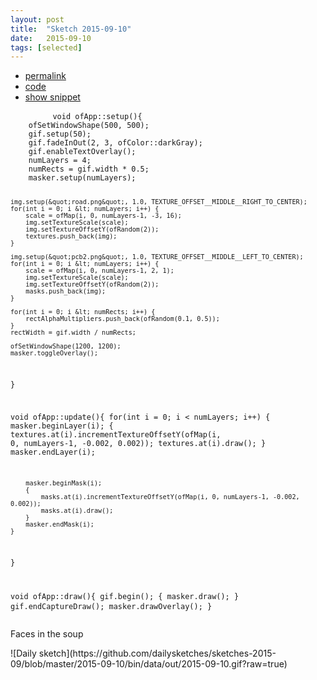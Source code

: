 ```yaml
---
layout: post
title:  "Sketch 2015-09-10"
date:   2015-09-10
tags: [selected]
---
```

<div class="code">
    <ul>
		<li><a href="{% post_url 2015-09-10-sketch %}">permalink</a></li>
		<li><a href="https://github.com/dailysketches/sketches-2015-09/tree/master/2015-09-10">code</a></li>
		<li><a href="#" class="snippet-button">show snippet</a></li>
	</ul>
    <pre class="snippet">
        <code class="cpp">void ofApp::setup(){
    ofSetWindowShape(500, 500);
    gif.setup(50);
    gif.fadeInOut(2, 3, ofColor::darkGray);
    gif.enableTextOverlay();
    numLayers = 4;
    numRects = gif.width * 0.5;
    masker.setup(numLayers);
    
    img.setup(&quot;road.png&quot;, 1.0, TEXTURE_OFFSET__MIDDLE__RIGHT_TO_CENTER);
    for(int i = 0; i &lt; numLayers; i++) {
        scale = ofMap(i, 0, numLayers-1, -3, 16);
        img.setTextureScale(scale);
        img.setTextureOffsetY(ofRandom(2));
        textures.push_back(img);
    }
    
    img.setup(&quot;pcb2.png&quot;, 1.0, TEXTURE_OFFSET__MIDDLE__LEFT_TO_CENTER);
    for(int i = 0; i &lt; numLayers; i++) {
        scale = ofMap(i, 0, numLayers-1, 2, 1);
        img.setTextureScale(scale);
        img.setTextureOffsetY(ofRandom(2));
        masks.push_back(img);
    }

    for(int i = 0; i &lt; numRects; i++) {
        rectAlphaMultipliers.push_back(ofRandom(0.1, 0.5));
    }
    rectWidth = gif.width / numRects;
    
    ofSetWindowShape(1200, 1200);
    masker.toggleOverlay();
}

void ofApp::update(){
    for(int i = 0; i &lt; numLayers; i++) {
        masker.beginLayer(i);
        {
            textures.at(i).incrementTextureOffsetY(ofMap(i, 0, numLayers-1, -0.002, 0.002));
            textures.at(i).draw();
        }
        masker.endLayer(i);
        
        masker.beginMask(i);
        {
            masks.at(i).incrementTextureOffsetY(ofMap(i, 0, numLayers-1, -0.002, 0.002));
            masks.at(i).draw();
        }
        masker.endMask(i);
    }
}

void ofApp::draw(){
    gif.begin();
    {
        masker.draw();
    }
    gif.endCaptureDraw();
    masker.drawOverlay();
}</code>
    </pre>
</div>
<p class="description">Faces in the soup</p>
![Daily sketch](https://github.com/dailysketches/sketches-2015-09/blob/master/2015-09-10/bin/data/out/2015-09-10.gif?raw=true)
